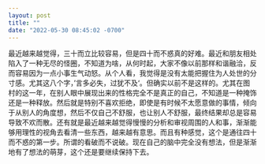 ```yaml
---
layout: post
title: ""
date: "2022-05-30 08:45:02 -0700"
---
```


最近越来越觉得，三十而立比较容易，但是四十而不惑真的好难。最近和朋友相处陷入了一种无尽的怪圈，不知道为啥，从何时起，大家不像以前那样和谐融洽，反而容易因为一点小事生气动怒。从个人看，我觉得是没有太能把握住为人处世的分寸感。尤其这八个字，’言多必失，过犹不及‘。但确实以前不是这样的。尤其在图村的这一年，在别人眼中展现出来的性格完全不是真正的自己，不知道是一种掩饰还是一种释放。然后就是特别不喜欢拒绝，即使是有时候不太愿意做的事情，倾向于从别人的角度想，然后不仅自己不舒服，也让别人不舒服，最终结果却总是容易导致不欢而散。还有就是最近越来越觉得慢慢的分析和审视周围的人和事，渐渐能够用理性的视角去看清一些东西，越来越有意思。而且有种感觉，这个是通往四十而不惑的第一步。所谓的看破而不说破。现在自己的脑中完全没有想法，但是渐渐地有了想法的萌芽，这个还是要继续保持下去。
